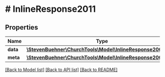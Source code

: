 # # InlineResponse2011

## Properties

Name | Type | Description | Notes
------------ | ------------- | ------------- | -------------
**data** | [**\StevenBuehner\ChurchTools\Model\InlineResponse2005Data**](InlineResponse2005Data.md) |  | [optional]
**meta** | [**\StevenBuehner\ChurchTools\Model\InlineResponse2002Meta**](InlineResponse2002Meta.md) |  | [optional]

[[Back to Model list]](../../README.md#models) [[Back to API list]](../../README.md#endpoints) [[Back to README]](../../README.md)
